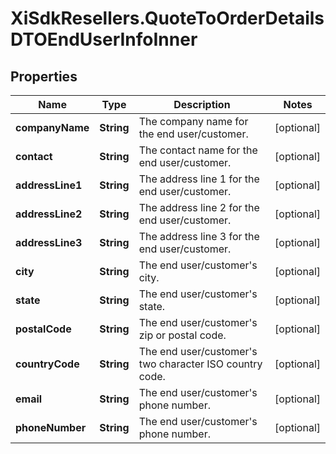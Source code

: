 # XiSdkResellers.QuoteToOrderDetailsDTOEndUserInfoInner

## Properties

Name | Type | Description | Notes
------------ | ------------- | ------------- | -------------
**companyName** | **String** | The company name for the end user/customer. | [optional] 
**contact** | **String** | The contact name for the end user/customer. | [optional] 
**addressLine1** | **String** | The address line 1 for the end user/customer. | [optional] 
**addressLine2** | **String** | The address line 2 for the end user/customer. | [optional] 
**addressLine3** | **String** | The address line 3 for the end user/customer. | [optional] 
**city** | **String** | The end user/customer&#39;s city. | [optional] 
**state** | **String** | The end user/customer&#39;s state. | [optional] 
**postalCode** | **String** | The end user/customer&#39;s zip or postal code. | [optional] 
**countryCode** | **String** | The end user/customer&#39;s two character ISO country code. | [optional] 
**email** | **String** | The end user/customer&#39;s phone number. | [optional] 
**phoneNumber** | **String** | The end user/customer&#39;s phone number. | [optional] 


